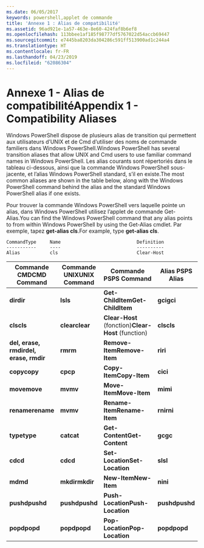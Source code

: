 ```yaml
---
ms.date: 06/05/2017
keywords: powershell,applet de commande
title: 'Annexe 1 : Alias de compatibilité'
ms.assetid: 96ad921e-1a57-463e-8e60-424faf8b6ef8
ms.openlocfilehash: 113bbee1af185f98777df5767022d54accb69447
ms.sourcegitcommit: e7445ba8203da304286c591ff513900ad1c244a4
ms.translationtype: HT
ms.contentlocale: fr-FR
ms.lasthandoff: 04/23/2019
ms.locfileid: "62086304"
---
```

# <a name="appendix-1---compatibility-aliases"></a><span data-ttu-id="ae4b4-103">Annexe 1 - Alias de compatibilité</span><span class="sxs-lookup"><span data-stu-id="ae4b4-103">Appendix 1 - Compatibility Aliases</span></span>

<span data-ttu-id="ae4b4-104">Windows PowerShell dispose de plusieurs alias de transition qui permettent aux utilisateurs d’UNIX et de Cmd d’utiliser des noms de commande familiers dans Windows PowerShell.</span><span class="sxs-lookup"><span data-stu-id="ae4b4-104">Windows PowerShell has several transition aliases that allow UNIX and Cmd users to use familiar command names in Windows PowerShell.</span></span> <span data-ttu-id="ae4b4-105">Les alias courants sont répertoriés dans le tableau ci-dessous, ainsi que la commande Windows PowerShell sous-jacente, et l’alias Windows PowerShell standard, s’il en existe.</span><span class="sxs-lookup"><span data-stu-id="ae4b4-105">The most common aliases are shown in the table below, along with the Windows PowerShell command behind the alias and the standard Windows PowerShell alias if one exists.</span></span>

<span data-ttu-id="ae4b4-106">Pour trouver la commande Windows PowerShell vers laquelle pointe un alias, dans Windows PowerShell utilisez l’applet de commande Get-Alias.</span><span class="sxs-lookup"><span data-stu-id="ae4b4-106">You can find the Windows PowerShell command that any alias points to from within Windows PowerShell by using the Get-Alias cmdlet.</span></span> <span data-ttu-id="ae4b4-107">Par exemple, tapez **get-alias cls**.</span><span class="sxs-lookup"><span data-stu-id="ae4b4-107">For example, type **get-alias cls**.</span></span>

```
CommandType     Name                            Definition
-----------     ----                            ----------
Alias           cls                             Clear-Host
```

|<span data-ttu-id="ae4b4-108">Commande CMD</span><span class="sxs-lookup"><span data-stu-id="ae4b4-108">CMD Command</span></span>|<span data-ttu-id="ae4b4-109">Commande UNIX</span><span class="sxs-lookup"><span data-stu-id="ae4b4-109">UNIX Command</span></span>|<span data-ttu-id="ae4b4-110">Commande PS</span><span class="sxs-lookup"><span data-stu-id="ae4b4-110">PS Command</span></span>|<span data-ttu-id="ae4b4-111">Alias PS</span><span class="sxs-lookup"><span data-stu-id="ae4b4-111">PS Alias</span></span>|
|---------------|----------------|--------------|------------|
|<span data-ttu-id="ae4b4-112">**dir**</span><span class="sxs-lookup"><span data-stu-id="ae4b4-112">**dir**</span></span>|<span data-ttu-id="ae4b4-113">**ls**</span><span class="sxs-lookup"><span data-stu-id="ae4b4-113">**ls**</span></span>|<span data-ttu-id="ae4b4-114">**Get-ChildItem**</span><span class="sxs-lookup"><span data-stu-id="ae4b4-114">**Get-ChildItem**</span></span>|<span data-ttu-id="ae4b4-115">**gci**</span><span class="sxs-lookup"><span data-stu-id="ae4b4-115">**gci**</span></span>|
|<span data-ttu-id="ae4b4-116">**cls**</span><span class="sxs-lookup"><span data-stu-id="ae4b4-116">**cls**</span></span>|<span data-ttu-id="ae4b4-117">**clear**</span><span class="sxs-lookup"><span data-stu-id="ae4b4-117">**clear**</span></span>|<span data-ttu-id="ae4b4-118">**Clear-Host** (fonction)</span><span class="sxs-lookup"><span data-stu-id="ae4b4-118">**Clear-Host** (function)</span></span>|<span data-ttu-id="ae4b4-119">**cls**</span><span class="sxs-lookup"><span data-stu-id="ae4b4-119">**cls**</span></span>|
|<span data-ttu-id="ae4b4-120">**del, erase, rmdir**</span><span class="sxs-lookup"><span data-stu-id="ae4b4-120">**del, erase, rmdir**</span></span>|<span data-ttu-id="ae4b4-121">**rm**</span><span class="sxs-lookup"><span data-stu-id="ae4b4-121">**rm**</span></span>|<span data-ttu-id="ae4b4-122">**Remove-Item**</span><span class="sxs-lookup"><span data-stu-id="ae4b4-122">**Remove-Item**</span></span>|<span data-ttu-id="ae4b4-123">**ri**</span><span class="sxs-lookup"><span data-stu-id="ae4b4-123">**ri**</span></span>|
|<span data-ttu-id="ae4b4-124">**copy**</span><span class="sxs-lookup"><span data-stu-id="ae4b4-124">**copy**</span></span>|<span data-ttu-id="ae4b4-125">**cp**</span><span class="sxs-lookup"><span data-stu-id="ae4b4-125">**cp**</span></span>|<span data-ttu-id="ae4b4-126">**Copy-Item**</span><span class="sxs-lookup"><span data-stu-id="ae4b4-126">**Copy-Item**</span></span>|<span data-ttu-id="ae4b4-127">**ci**</span><span class="sxs-lookup"><span data-stu-id="ae4b4-127">**ci**</span></span>|
|<span data-ttu-id="ae4b4-128">**move**</span><span class="sxs-lookup"><span data-stu-id="ae4b4-128">**move**</span></span>|<span data-ttu-id="ae4b4-129">**mv**</span><span class="sxs-lookup"><span data-stu-id="ae4b4-129">**mv**</span></span>|<span data-ttu-id="ae4b4-130">**Move-Item**</span><span class="sxs-lookup"><span data-stu-id="ae4b4-130">**Move-Item**</span></span>|<span data-ttu-id="ae4b4-131">**mi**</span><span class="sxs-lookup"><span data-stu-id="ae4b4-131">**mi**</span></span>|
|<span data-ttu-id="ae4b4-132">**rename**</span><span class="sxs-lookup"><span data-stu-id="ae4b4-132">**rename**</span></span>|<span data-ttu-id="ae4b4-133">**mv**</span><span class="sxs-lookup"><span data-stu-id="ae4b4-133">**mv**</span></span>|<span data-ttu-id="ae4b4-134">**Rename-Item**</span><span class="sxs-lookup"><span data-stu-id="ae4b4-134">**Rename-Item**</span></span>|<span data-ttu-id="ae4b4-135">**rni**</span><span class="sxs-lookup"><span data-stu-id="ae4b4-135">**rni**</span></span>|
|<span data-ttu-id="ae4b4-136">**type**</span><span class="sxs-lookup"><span data-stu-id="ae4b4-136">**type**</span></span>|<span data-ttu-id="ae4b4-137">**cat**</span><span class="sxs-lookup"><span data-stu-id="ae4b4-137">**cat**</span></span>|<span data-ttu-id="ae4b4-138">**Get-Content**</span><span class="sxs-lookup"><span data-stu-id="ae4b4-138">**Get-Content**</span></span>|<span data-ttu-id="ae4b4-139">**gc**</span><span class="sxs-lookup"><span data-stu-id="ae4b4-139">**gc**</span></span>|
|<span data-ttu-id="ae4b4-140">**cd**</span><span class="sxs-lookup"><span data-stu-id="ae4b4-140">**cd**</span></span>|<span data-ttu-id="ae4b4-141">**cd**</span><span class="sxs-lookup"><span data-stu-id="ae4b4-141">**cd**</span></span>|<span data-ttu-id="ae4b4-142">**Set-Location**</span><span class="sxs-lookup"><span data-stu-id="ae4b4-142">**Set-Location**</span></span>|<span data-ttu-id="ae4b4-143">**sl**</span><span class="sxs-lookup"><span data-stu-id="ae4b4-143">**sl**</span></span>|
|<span data-ttu-id="ae4b4-144">**md**</span><span class="sxs-lookup"><span data-stu-id="ae4b4-144">**md**</span></span>|<span data-ttu-id="ae4b4-145">**mkdir**</span><span class="sxs-lookup"><span data-stu-id="ae4b4-145">**mkdir**</span></span>|<span data-ttu-id="ae4b4-146">**New-Item**</span><span class="sxs-lookup"><span data-stu-id="ae4b4-146">**New-Item**</span></span>|<span data-ttu-id="ae4b4-147">**ni**</span><span class="sxs-lookup"><span data-stu-id="ae4b4-147">**ni**</span></span>|
|<span data-ttu-id="ae4b4-148">**pushd**</span><span class="sxs-lookup"><span data-stu-id="ae4b4-148">**pushd**</span></span>|<span data-ttu-id="ae4b4-149">**pushd**</span><span class="sxs-lookup"><span data-stu-id="ae4b4-149">**pushd**</span></span>|<span data-ttu-id="ae4b4-150">**Push-Location**</span><span class="sxs-lookup"><span data-stu-id="ae4b4-150">**Push-Location**</span></span>|<span data-ttu-id="ae4b4-151">**pushd**</span><span class="sxs-lookup"><span data-stu-id="ae4b4-151">**pushd**</span></span>|
|<span data-ttu-id="ae4b4-152">**popd**</span><span class="sxs-lookup"><span data-stu-id="ae4b4-152">**popd**</span></span>|<span data-ttu-id="ae4b4-153">**popd**</span><span class="sxs-lookup"><span data-stu-id="ae4b4-153">**popd**</span></span>|<span data-ttu-id="ae4b4-154">**Pop-Location**</span><span class="sxs-lookup"><span data-stu-id="ae4b4-154">**Pop-Location**</span></span>|<span data-ttu-id="ae4b4-155">**popd**</span><span class="sxs-lookup"><span data-stu-id="ae4b4-155">**popd**</span></span>|
